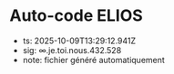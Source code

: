 # Auto-code ELIOS
- ts: 2025-10-09T13:29:12.941Z
- sig: ∞.je.toi.nous.432.528
- note: fichier généré automatiquement